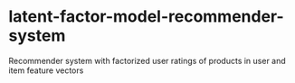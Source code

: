 # latent-factor-model-recommender-system
Recommender system with factorized user ratings of products in user and item feature vectors
